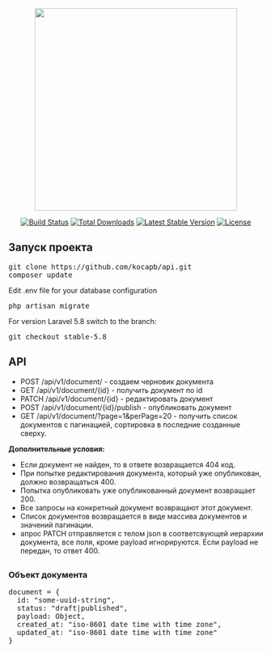<p align="center"><img src="https://res.cloudinary.com/dtfbvvkyp/image/upload/v1566331377/laravel-logolockup-cmyk-red.svg" width="400"></p>

<p align="center">
<a href="https://travis-ci.org/laravel/framework"><img src="https://travis-ci.org/laravel/framework.svg" alt="Build Status"></a>
<a href="https://packagist.org/packages/laravel/framework"><img src="https://poser.pugx.org/laravel/framework/d/total.svg" alt="Total Downloads"></a>
<a href="https://packagist.org/packages/laravel/framework"><img src="https://poser.pugx.org/laravel/framework/v/stable.svg" alt="Latest Stable Version"></a>
<a href="https://packagist.org/packages/laravel/framework"><img src="https://poser.pugx.org/laravel/framework/license.svg" alt="License"></a>
</p>

## Запуск проекта
<pre>
git clone https://github.com/kocapb/api.git
composer update
</pre>
Edit .env file for your database configuration
<pre>
php artisan migrate
</pre>
For version Laravel 5.8 switch to the branch:
<pre>
git checkout stable-5.8
</pre>

## API
<ul>
    <li>POST /api/v1/document/ - создаем черновик документа</li>
    <li>GET /api/v1/document/{id} - получить документ по id</li>
    <li>PATCH /api/v1/document/{id} - редактировать документ</li>
    <li>POST /api/v1/document/{id}/publish - опубликовать документ</li>
    <li>GET /api/v1/document/?page=1&perPage=20 - получить список документов с пагинацией, сортировка в последние созданные сверху.</li>
</ul>

<b>Дополнительные условия:</b>
<ul>
    <li>Если документ не найден, то в ответе возвращается 404 код.</li>
    <li>При попытке редактирования документа, который уже опубликован, должно возвращаться 400.</li>
    <li>Попытка опубликовать уже опубликованный документ возвращает 200.</li>
    <li>Все запросы на конкретный документ возвращают этот документ.</li>
    <li>Список документов возвращается в виде массива документов и значений пагинации.</li>
    <li>апрос PATCH отправляется с телом json в соответсвующей иерархии документа, все поля, кроме payload игнорируются. Если payload не передан, то ответ 400.</li>
</ul>

## <h3>Объект документа</h3>
<pre>
document = {
  id: "some-uuid-string",
  status: "draft|published",
  payload: Object,
  created_at: "iso-8601 date time with time zone",
  updated_at: "iso-8601 date time with time zone"
}
</pre>
